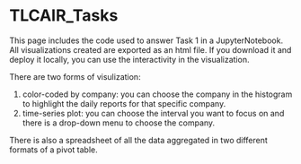 # TLCAIR_Tasks

This page includes the code used to answer Task 1 in a JupyterNotebook. All visualizations created are exported as an html file. If you download it and deploy it locally, you can use the interactivity in the visualization. 

There are two forms of visulization: 
1. color-coded by company: you can choose the company in the histogram to highlight the daily reports for that specific company.
2. time-series plot: you can choose the interval you want to focus on and there is a drop-down menu to choose the company.

There is also a spreadsheet of all the data aggregated in two different formats of a pivot table.
